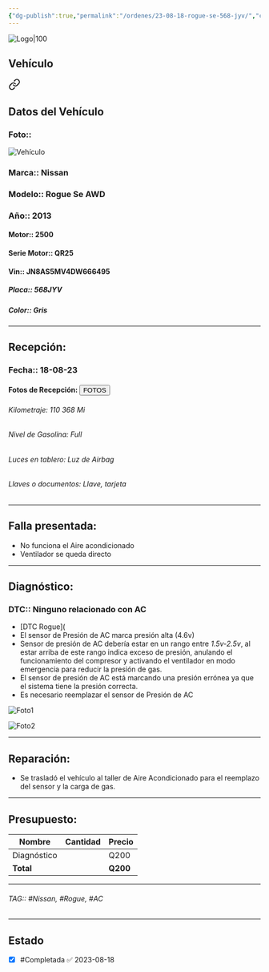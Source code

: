 ```yaml
---
{"dg-publish":true,"permalink":"/ordenes/23-08-18-rogue-se-568-jyv/","created":"","updated":""}
---
```


![Logo|100](http://drive.google.com/uc?export=view&id=137fl3TIZ0-PU8b-Pt0bsjclwHub_u78G)

## Vehículo

<div class="transclusion internal-embed is-loaded"><a class="markdown-embed-link" href="/vehiculos/nissan/rogue-se-568-jyv/#datos-del-vehiculo" aria-label="Open link"><svg xmlns="http://www.w3.org/2000/svg" width="24" height="24" viewBox="0 0 24 24" fill="none" stroke="currentColor" stroke-width="2" stroke-linecap="round" stroke-linejoin="round" class="svg-icon lucide-link"><path d="M10 13a5 5 0 0 0 7.54.54l3-3a5 5 0 0 0-7.07-7.07l-1.72 1.71"></path><path d="M14 11a5 5 0 0 0-7.54-.54l-3 3a5 5 0 0 0 7.07 7.07l1.71-1.71"></path></svg></a><div class="markdown-embed">



## Datos del Vehículo 
### Foto:: 
![Vehículo](http://drive.google.com/uc?export=view&id=15BZraB5vZLzqmZdFUAZppH57nkY7wtji)


### Marca:: Nissan
### Modelo:: Rogue Se AWD
### Año:: 2013
#### Motor:: 2500
#### Serie Motor:: QR25
#### Vin:: JN8AS5MV4DW666495
##### Placa:: 568JYV
##### Color:: Gris
---


</div></div>


## Recepción:
### Fecha:: 18-08-23
#### Fotos de Recepción: <a href="https://carrosgt.vercel.app/recepcion/18-08-23-rogue-se-568-jyv-recepcion/"><button class="btn success">FOTOS</button></a>


###### Kilometraje: 110 368 Mi
###### Nivel de Gasolina: Full
###### Luces en tablero: Luz de Airbag
###### Llaves o documentos: Llave, tarjeta

---

## Falla presentada:
- No funciona el Aire acondicionado 
- Ventilador se queda directo


---

## Diagnóstico:
### DTC:: Ninguno relacionado con AC

- [DTC Rogue](
- El sensor de Presión de AC marca presión alta (4.6v)
- Sensor de presión de AC debería estar en un rango entre *1.5v-2.5v*, al estar arriba de este rango indica exceso de presión, anulando el funcionamiento del compresor y activando el ventilador en modo emergencia para reducir la presión de gas.
- El sensor de presión de AC está marcando una presión errónea ya que el sistema tiene la presión correcta.
- Es necesario reemplazar el sensor de Presión de AC

![Foto1](http://drive.google.com/uc?export=view&id=15C_EtJp9fS0TqG5szGBfQQwIih06hBLu)

![Foto2](http://drive.google.com/uc?export=view&id=15EFtptLs5OxGEwxH_0e5HyY1dYZ48p86)

---
## Reparación:
- Se trasladó el vehículo al taller de Aire Acondicionado para el reemplazo del sensor y la carga de gas.

---

## Presupuesto:

| Nombre | Cantidad | Precio |
| ------ | -------- | ------ |
|     Diagnóstico   |          |    Q200    |
| **Total**       |        |    **Q200**    |

---

###### TAG:: #Nissan, #Rogue, #AC 

---

## Estado

- [x] #Completada ✅ 2023-08-18